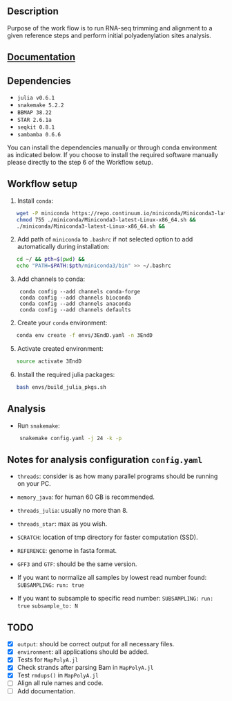 ## Description

Purpose of the work flow is to run RNA-seq trimming and alignment to a given
reference steps and perform initial polyadenylation sites analysis.

## [Documentation](https://polya-terminus.s3-eu-central-1.amazonaws.com/index.html)

## Dependencies

* `julia v0.6.1`
* `snakemake 5.2.2`
* `BBMAP 38.22`
* `STAR 2.6.1a`
* `seqkit 0.8.1`
* `sambamba 0.6.6`


You can install  the dependencies manually or through conda environment as
indicated below. If you choose to install the required software  manually
please directly to the step 6 of the Workflow setup.

## Workflow setup

1. Install `conda`:
```bash
   wget -P miniconda https://repo.continuum.io/miniconda/Miniconda3-latest-Linux-x86_64.sh &&
   chmod 755 ./miniconda/Miniconda3-latest-Linux-x86_64.sh &&
   ./miniconda/Miniconda3-latest-Linux-x86_64.sh &&
```

2. Add path of `miniconda` to `.bashrc` if not selected option to add automatically during installation:
```bash
   cd ~/ && pth=$(pwd) &&
   echo "PATH=$PATH:$pth/miniconda3/bin" >> ~/.bashrc
```

3. Add channels to conda:
```bashr
    conda config --add channels conda-forge
    conda config --add channels bioconda
    conda config --add channels anaconda
    conda config --add channels defaults
```

2. Create your `conda` environment:
 ```bash
    conda env create -f envs/3EndD.yaml -n 3EndD
 ```

5. Activate created environment:
```bash
   source activate 3EndD
```

6. Install the required julia packages:
```bash
   bash envs/build_julia_pkgs.sh
```

## Analysis

* Run `snakemake`:
```bash
    snakemake config.yaml -j 24 -k -p
```


## Notes for analysis configuration `config.yaml`

* `threads`: consider is as how many parallel programs should be running on your PC.
* `memory_java`: for human 60 GB is recommended.
* `threads_julia`: usually no more than 8.
* `threads_star`: max as you wish.
* `SCRATCH`: location of tmp directory for faster computation (SSD).
* `REFERENCE`: genome in fasta format.
* `GFF3` and `GTF`: should be the same version.

* If you want to normalize all samples by lowest read number found:
`SUBSAMPLING:`
    `run: true`
* If you want to subsample to specific read number:
`SUBSAMPLING:`
    `run: true`
    `subsample_to: N`

## TODO

- [x]  `output`: should be correct output for all necessary files.
- [x]  `environment`: all applications should be added.
- [x]  Tests for `MapPolyA.jl`
- [x]  Check strands after parsing Bam in `MapPolyA.jl`
- [x]  Test `rmdups()` in `MapPolyA.jl`
- [ ]  Align all rule names and code.
- [ ]  Add documentation.
